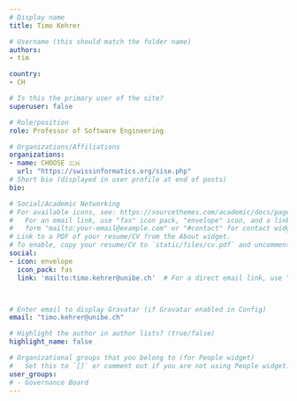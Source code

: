 ```yaml
---
# Display name
title: Timo Kehrer

# Username (this should match the folder name)
authors:
- tim

country: 
- CH

# Is this the primary user of the site?
superuser: false

# Role/position
role: Professor of Software Engineering

# Organizations/Affiliations
organizations:
- name: CHOOSE 🇨🇭
  url: "https://swissinformatics.org/sise.php"
# Short bio (displayed in user profile at end of posts)
bio: 

# Social/Academic Networking
# For available icons, see: https://sourcethemes.com/academic/docs/page-builder/#icons
#   For an email link, use "fas" icon pack, "envelope" icon, and a link in the
#   form "mailto:your-email@example.com" or "#contact" for contact widget.
# Link to a PDF of your resume/CV from the About widget.
# To enable, copy your resume/CV to `static/files/cv.pdf` and uncomment the lines below.
social:
- icon: envelope
  icon_pack: fas
  link: 'mailto:timo.kehrer@unibe.ch'  # For a direct email link, use "mailto:test@example.org".



# Enter email to display Gravatar (if Gravatar enabled in Config)
email: "timo.kehrer@unibe.ch"

# Highlight the author in author lists? (true/false)
highlight_name: false

# Organizational groups that you belong to (for People widget)
#   Set this to `[]` or comment out if you are not using People widget.
user_groups:
# - Governance Board
---
```

